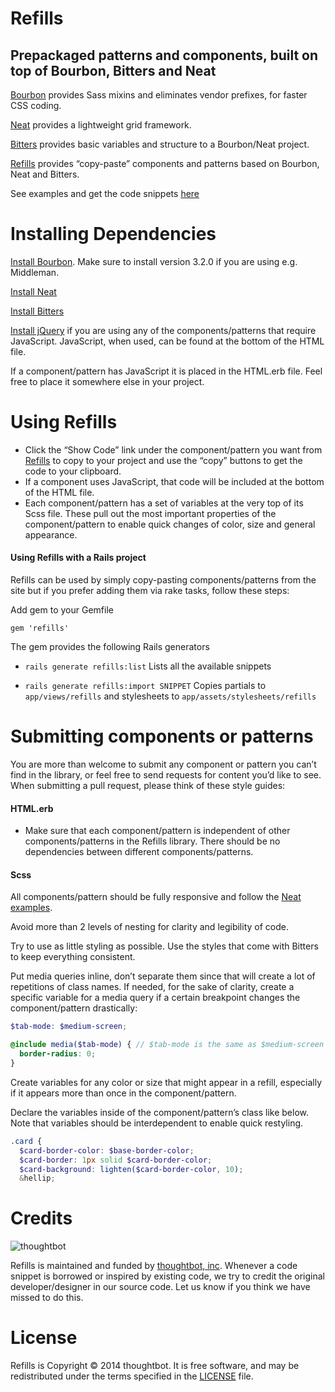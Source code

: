 # Refills

## Prepackaged patterns and components, built on top of Bourbon, Bitters and Neat

[Bourbon](http://bourbon.io) provides Sass mixins and eliminates vendor prefixes, for faster CSS coding.

[Neat](http://neat.bourbon.io) provides a lightweight grid framework.

[Bitters](http://bitters.bourbon.io) provides basic variables and structure to a Bourbon/Neat project.

[Refills](http://refills.bourbon.io) provides “copy-paste” components and patterns based on Bourbon, Neat and Bitters.

See examples and get the code snippets [here](http://refills.bourbon.io)

# Installing Dependencies

[Install Bourbon](http://bourbon.io). Make sure to install version 3.2.0 if you are using e.g. Middleman.

[Install Neat](http://neat.bourbon.io)

[Install Bitters](http://bitters.bourbon.io)

[Install jQuery](http://jquery.com) if you are using any of the components/patterns that require JavaScript. JavaScript, when used, can be found at the bottom of the HTML file.

If a component/pattern has JavaScript it is placed in the HTML.erb file. Feel free to place it somewhere else in your project.

# Using Refills

* Click the “Show Code” link under the component/pattern you want from [Refills](http://refills.bourbon.io) to copy to your project and use the “copy” buttons to get the code to your clipboard.
* If a component uses JavaScript, that code will be included at the bottom of the HTML file.
* Each component/pattern has a set of variables at the very top of its Scss file. These pull out the most important properties of the component/pattern to enable quick changes of color, size and general appearance.

#### Using Refills with a Rails project

Refills can be used by simply copy-pasting components/patterns from the site but if you prefer adding them via rake tasks, follow these steps:

Add gem to your Gemfile

    gem 'refills'

The gem provides the following Rails generators

* `rails generate refills:list`
Lists all the available snippets

* `rails generate refills:import SNIPPET`
Copies partials to `app/views/refills` and stylesheets to
`app/assets/stylesheets/refills`

# Submitting components or patterns

You are more than welcome to submit any component or pattern you can’t find in the library, or feel free to send requests for content you’d like to see. When submitting a pull request, please think of these style guides:

#### HTML.erb

* Make sure that each component/pattern is independent of other components/patterns in the Refills library. There should be no dependencies between different components/patterns.

#### Scss

All components/pattern should be fully responsive and follow the [Neat examples](http://neat.bourbon.io/examples).

Avoid more than 2 levels of nesting for clarity and legibility of code.

Try to use as little styling as possible. Use the styles that come with Bitters to keep everything consistent.

Put media queries inline, don’t separate them since that will create a lot of repetitions of class names. If needed, for the sake of clarity, create a specific variable for a media query if a certain breakpoint changes the component/pattern drastically:

```scss
$tab-mode: $medium-screen;

@include media($tab-mode) { // $tab-mode is the same as $medium-screen here
  border-radius: 0;
}
```

Create variables for any color or size that might appear in a refill, especially if it appears more than once in the component/pattern.

Declare the variables inside of the component/pattern’s class like below. Note that variables should be interdependent to enable quick restyling.

```scss
.card {
  $card-border-color: $base-border-color;
  $card-border: 1px solid $card-border-color;
  $card-background: lighten($card-border-color, 10);
  &hellip;
```

# Credits

![thoughtbot](http://thoughtbot.com/images/tm/logo.png)

Refills is maintained and funded by [thoughtbot, inc](http://thoughtbot.com/community). Whenever a code snippet is borrowed or inspired by existing code, we try to credit the original developer/designer in our source code. Let us know if you think we have missed to do this.

# License

Refills is Copyright © 2014 thoughtbot. It is free software, and may be redistributed under the terms specified in the [LICENSE](LICENSE.txt) file.
